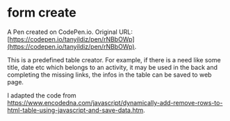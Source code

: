 # form create

A Pen created on CodePen.io. Original URL: [https://codepen.io/tanyildiz/pen/rNBbOWp](https://codepen.io/tanyildiz/pen/rNBbOWp).

This is a predefined table creator. For example, if there is a need like some title, date etc which belongs to an activity, it may be used in the back and completing the missing links, the infos in the table can be saved to web page.

I adapted the code from https://www.encodedna.com/javascript/dynamically-add-remove-rows-to-html-table-using-javascript-and-save-data.htm.